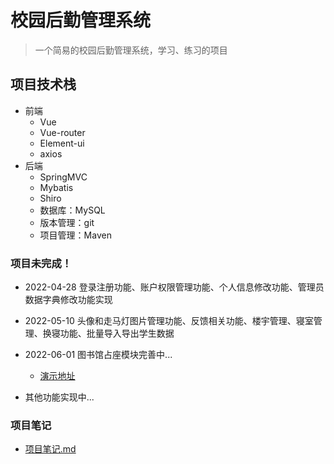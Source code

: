 # 校园后勤管理系统

> 一个简易的校园后勤管理系统，学习、练习的项目



## 项目技术栈

- 前端
    - Vue
    - Vue-router
    - Element-ui
    - axios
- 后端
    - SpringMVC
    - Mybatis
    - Shiro
    - 数据库：MySQL
    - 版本管理：git
    - 项目管理：Maven



### 项目未完成！

- 2022-04-28 登录注册功能、账户权限管理功能、个人信息修改功能、管理员数据字典修改功能实现
- 2022-05-10 头像和走马灯图片管理功能、反馈相关功能、楼宇管理、寝室管理、换寝功能、批量导入导出学生数据
- 2022-06-01 图书馆占座模块完善中... 
    - [演示地址](http://49.232.2.175/)


- 其他功能实现中...



### 项目笔记

- [项目笔记.md](https://gitee.com/LiuJaNing/logistics/blob/dev/%E9%A1%B9%E7%9B%AE%E7%AC%94%E8%AE%B0.md)
